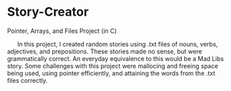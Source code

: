 # Story-Creator
Pointer, Arrays, and Files Project (in C)

      In this project, I created random stories using .txt files of nouns, verbs, adjectives, and prepositions. These stories made no sense, but were grammatically correct. An everyday equivalence to this would be a Mad Libs story. Some challenges with this project were mallocing and freeing space being used, using pointer efficiently, and attaining the words from the .txt files correctly.
